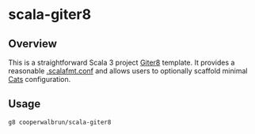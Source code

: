 # scala-giter8

## Overview

This is a straightforward Scala 3 project [Giter8](http://www.foundweekends.org/giter8/index.html)
template. It provides a reasonable
[.scalafmt.conf](https://scalameta.org/scalafmt/docs/configuration.html) and allows users to
optionally scaffold minimal [Cats](http://typelevel.org/cats/) configuration.

## Usage

```bash
g8 cooperwalbrun/scala-giter8
```
